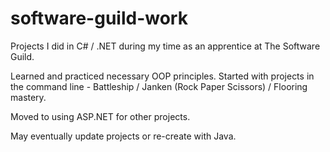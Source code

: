 # software-guild-work

Projects I did in C# / .NET during my time as an apprentice at The Software Guild.

Learned and practiced necessary OOP principles.
Started with projects in the command line - Battleship / Janken (Rock Paper Scissors) / Flooring mastery.

Moved to using ASP.NET for other projects.

May eventually update projects or re-create with Java.
